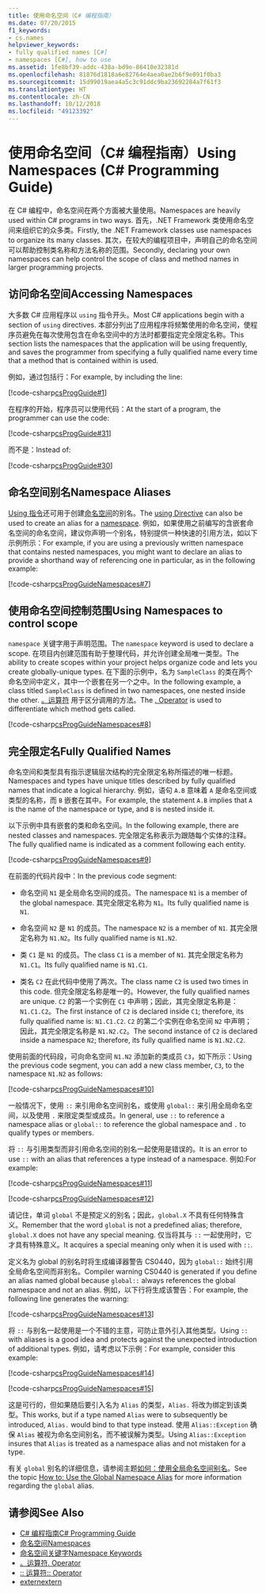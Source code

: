 ```yaml
---
title: 使用命名空间（C# 编程指南）
ms.date: 07/20/2015
f1_keywords:
- cs.names
helpviewer_keywords:
- fully qualified names [C#]
- namespaces [C#], how to use
ms.assetid: 1fe8bf39-addc-438a-bd9e-86410e32381d
ms.openlocfilehash: 81876d1818a6e82764e4aea0ae2b6f9e091f0ba3
ms.sourcegitcommit: 15d99019aea4a5c3c91ddc9ba23692284a7f61f3
ms.translationtype: HT
ms.contentlocale: zh-CN
ms.lasthandoff: 10/12/2018
ms.locfileid: "49123392"
---
```

# <a name="using-namespaces-c-programming-guide"></a><span data-ttu-id="88ed9-102">使用命名空间（C# 编程指南）</span><span class="sxs-lookup"><span data-stu-id="88ed9-102">Using Namespaces (C# Programming Guide)</span></span>
<span data-ttu-id="88ed9-103">在 C# 编程中，命名空间在两个方面被大量使用。</span><span class="sxs-lookup"><span data-stu-id="88ed9-103">Namespaces are heavily used within C# programs in two ways.</span></span> <span data-ttu-id="88ed9-104">首先，.NET Framework 类使用命名空间来组织它的众多类。</span><span class="sxs-lookup"><span data-stu-id="88ed9-104">Firstly, the .NET Framework classes use namespaces to organize its many classes.</span></span> <span data-ttu-id="88ed9-105">其次，在较大的编程项目中，声明自己的命名空间可以帮助控制类名称和方法名称的范围。</span><span class="sxs-lookup"><span data-stu-id="88ed9-105">Secondly, declaring your own namespaces can help control the scope of class and method names in larger programming projects.</span></span>  
  
## <a name="accessing-namespaces"></a><span data-ttu-id="88ed9-106">访问命名空间</span><span class="sxs-lookup"><span data-stu-id="88ed9-106">Accessing Namespaces</span></span>  
 <span data-ttu-id="88ed9-107">大多数 C# 应用程序以 `using` 指令开头。</span><span class="sxs-lookup"><span data-stu-id="88ed9-107">Most C# applications begin with a section of `using` directives.</span></span> <span data-ttu-id="88ed9-108">本部分列出了应用程序将频繁使用的命名空间，使程序员避免在每次使用包含在命名空间中的方法时都要指定完全限定名称。</span><span class="sxs-lookup"><span data-stu-id="88ed9-108">This section lists the namespaces that the application will be using frequently, and saves the programmer from specifying a fully qualified name every time that a method that is contained within is used.</span></span>  
  
 <span data-ttu-id="88ed9-109">例如，通过包括行：</span><span class="sxs-lookup"><span data-stu-id="88ed9-109">For example, by including the line:</span></span>  
  
 [!code-csharp[csProgGuide#1](../../../csharp/programming-guide/inside-a-program/codesnippet/CSharp/using-namespaces_1.cs)]  
  
 <span data-ttu-id="88ed9-110">在程序的开始，程序员可以使用代码：</span><span class="sxs-lookup"><span data-stu-id="88ed9-110">At the start of a program, the programmer can use the code:</span></span>  
  
 [!code-csharp[csProgGuide#31](../../../csharp/programming-guide/inside-a-program/codesnippet/CSharp/using-namespaces_2.cs)]  
  
 <span data-ttu-id="88ed9-111">而不是：</span><span class="sxs-lookup"><span data-stu-id="88ed9-111">Instead of:</span></span>  
  
 [!code-csharp[csProgGuide#30](../../../csharp/programming-guide/inside-a-program/codesnippet/CSharp/using-namespaces_3.cs)]  
  
## <a name="namespace-aliases"></a><span data-ttu-id="88ed9-112">命名空间别名</span><span class="sxs-lookup"><span data-stu-id="88ed9-112">Namespace Aliases</span></span>  
 <span data-ttu-id="88ed9-113">[Using 指令](../../../csharp/language-reference/keywords/using-directive.md)还可用于创建[命名空间](../../../csharp/language-reference/keywords/namespace.md)的别名。</span><span class="sxs-lookup"><span data-stu-id="88ed9-113">The [using Directive](../../../csharp/language-reference/keywords/using-directive.md) can also be used to create an alias for a [namespace](../../../csharp/language-reference/keywords/namespace.md).</span></span> <span data-ttu-id="88ed9-114">例如，如果使用之前编写的含嵌套命名空间的命名空间，建议你声明一个别名，特别提供一种快速的引用方法，如以下示例所示：</span><span class="sxs-lookup"><span data-stu-id="88ed9-114">For example, if you are using a previously written namespace that contains nested namespaces, you might want to declare an alias to provide a shorthand way of referencing one in particular, as in the following example:</span></span>  
  
 [!code-csharp[csProgGuideNamespaces#7](../../../csharp/programming-guide/namespaces/codesnippet/CSharp/using-namespaces_4.cs)]  
  
## <a name="using-namespaces-to-control-scope"></a><span data-ttu-id="88ed9-115">使用命名空间控制范围</span><span class="sxs-lookup"><span data-stu-id="88ed9-115">Using Namespaces to control scope</span></span>  
 <span data-ttu-id="88ed9-116">`namespace` 关键字用于声明范围。</span><span class="sxs-lookup"><span data-stu-id="88ed9-116">The `namespace` keyword is used to declare a scope.</span></span> <span data-ttu-id="88ed9-117">在项目内创建范围有助于整理代码，并允许创建全局唯一类型。</span><span class="sxs-lookup"><span data-stu-id="88ed9-117">The ability to create scopes within your project helps organize code and lets you create globally-unique types.</span></span> <span data-ttu-id="88ed9-118">在下面的示例中，名为 `SampleClass` 的类在两个命名空间中定义，其中一个嵌套在另一个之中。</span><span class="sxs-lookup"><span data-stu-id="88ed9-118">In the following example, a class titled `SampleClass` is defined in two namespaces, one nested inside the other.</span></span> <span data-ttu-id="88ed9-119">[。运算符](../../../csharp/language-reference/operators/member-access-operator.md) 用于区分调用的方法。</span><span class="sxs-lookup"><span data-stu-id="88ed9-119">The [. Operator](../../../csharp/language-reference/operators/member-access-operator.md) is used to differentiate which method gets called.</span></span>  
  
 [!code-csharp[csProgGuideNamespaces#8](../../../csharp/programming-guide/namespaces/codesnippet/CSharp/using-namespaces_5.cs)]  
  
## <a name="fully-qualified-names"></a><span data-ttu-id="88ed9-120">完全限定名</span><span class="sxs-lookup"><span data-stu-id="88ed9-120">Fully Qualified Names</span></span>  
 <span data-ttu-id="88ed9-121">命名空间和类型具有指示逻辑层次结构的完全限定名称所描述的唯一标题。</span><span class="sxs-lookup"><span data-stu-id="88ed9-121">Namespaces and types have unique titles described by fully qualified names that indicate a logical hierarchy.</span></span> <span data-ttu-id="88ed9-122">例如，语句 `A.B` 意味着 `A` 是命名空间或类型的名称，而 `B` 嵌套在其中。</span><span class="sxs-lookup"><span data-stu-id="88ed9-122">For example, the statement `A.B` implies that `A` is the name of the namespace or type, and `B` is nested inside it.</span></span>  
  
 <span data-ttu-id="88ed9-123">以下示例中具有嵌套的类和命名空间。</span><span class="sxs-lookup"><span data-stu-id="88ed9-123">In the following example, there are nested classes and namespaces.</span></span> <span data-ttu-id="88ed9-124">完全限定名称表示为跟随每个实体的注释。</span><span class="sxs-lookup"><span data-stu-id="88ed9-124">The fully qualified name is indicated as a comment following each entity.</span></span>  
  
 [!code-csharp[csProgGuideNamespaces#9](../../../csharp/programming-guide/namespaces/codesnippet/CSharp/using-namespaces_6.cs)]  
  
 <span data-ttu-id="88ed9-125">在前面的代码片段中：</span><span class="sxs-lookup"><span data-stu-id="88ed9-125">In the previous code segment:</span></span>  
  
-   <span data-ttu-id="88ed9-126">命名空间 `N1` 是全局命名空间的成员。</span><span class="sxs-lookup"><span data-stu-id="88ed9-126">The namespace `N1` is a member of the global namespace.</span></span> <span data-ttu-id="88ed9-127">其完全限定名称为 `N1`。</span><span class="sxs-lookup"><span data-stu-id="88ed9-127">Its fully qualified name is `N1`.</span></span>  
  
-   <span data-ttu-id="88ed9-128">命名空间 `N2` 是 `N1` 的成员。</span><span class="sxs-lookup"><span data-stu-id="88ed9-128">The namespace `N2` is a member of `N1`.</span></span> <span data-ttu-id="88ed9-129">其完全限定名称为 `N1.N2`。</span><span class="sxs-lookup"><span data-stu-id="88ed9-129">Its fully qualified name is `N1.N2`.</span></span>  
  
-   <span data-ttu-id="88ed9-130">类 `C1` 是 `N1` 的成员。</span><span class="sxs-lookup"><span data-stu-id="88ed9-130">The class `C1` is a member of `N1`.</span></span> <span data-ttu-id="88ed9-131">其完全限定名称为 `N1.C1`。</span><span class="sxs-lookup"><span data-stu-id="88ed9-131">Its fully qualified name is `N1.C1`.</span></span>  
  
-   <span data-ttu-id="88ed9-132">类名 `C2` 在此代码中使用了两次。</span><span class="sxs-lookup"><span data-stu-id="88ed9-132">The class name `C2` is used two times in this code.</span></span> <span data-ttu-id="88ed9-133">但完全限定名称是唯一的。</span><span class="sxs-lookup"><span data-stu-id="88ed9-133">However, the fully qualified names are unique.</span></span> <span data-ttu-id="88ed9-134">`C2` 的第一个实例在 `C1` 中声明；因此，其完全限定名称是：`N1.C1.C2`。</span><span class="sxs-lookup"><span data-stu-id="88ed9-134">The first instance of `C2` is declared inside `C1`; therefore, its fully qualified name is: `N1.C1.C2`.</span></span> <span data-ttu-id="88ed9-135">`C2` 的第二个实例在命名空间 `N2` 中声明；因此，其完全限定名称是 `N1.N2.C2`。</span><span class="sxs-lookup"><span data-stu-id="88ed9-135">The second instance of `C2` is declared inside a namespace `N2`; therefore, its fully qualified name is `N1.N2.C2`.</span></span>  
  
 <span data-ttu-id="88ed9-136">使用前面的代码段，可向命名空间 `N1.N2` 添加新的类成员 `C3`，如下所示：</span><span class="sxs-lookup"><span data-stu-id="88ed9-136">Using the previous code segment, you can add a new class member, `C3`, to the namespace `N1.N2` as follows:</span></span>  
  
 [!code-csharp[csProgGuideNamespaces#10](../../../csharp/programming-guide/namespaces/codesnippet/CSharp/using-namespaces_7.cs)]  
  
 <span data-ttu-id="88ed9-137">一般情况下，使用 `::` 来引用命名空间别名，或使用 `global::` 来引用全局命名空间，以及使用 `.` 来限定类型或成员。</span><span class="sxs-lookup"><span data-stu-id="88ed9-137">In general, use `::` to reference a namespace alias or `global::` to reference the global namespace and `.` to qualify types or members.</span></span>  
  
 <span data-ttu-id="88ed9-138">将 `::` 与引用类型而非引用命名空间的别名一起使用是错误的。</span><span class="sxs-lookup"><span data-stu-id="88ed9-138">It is an error to use `::` with an alias that references a type instead of a namespace.</span></span> <span data-ttu-id="88ed9-139">例如:</span><span class="sxs-lookup"><span data-stu-id="88ed9-139">For example:</span></span>  
  
 [!code-csharp[csProgGuideNamespaces#11](../../../csharp/programming-guide/namespaces/codesnippet/CSharp/using-namespaces_8.cs)]  
  
 [!code-csharp[csProgGuideNamespaces#12](../../../csharp/programming-guide/namespaces/codesnippet/CSharp/using-namespaces_9.cs)]  
  
 <span data-ttu-id="88ed9-140">请记住，单词 `global` 不是预定义的别名；因此，`global.X` 不具有任何特殊含义。</span><span class="sxs-lookup"><span data-stu-id="88ed9-140">Remember that the word `global` is not a predefined alias; therefore, `global.X` does not have any special meaning.</span></span> <span data-ttu-id="88ed9-141">仅当将其与 `::` 一起使用时，它才具有特殊意义。</span><span class="sxs-lookup"><span data-stu-id="88ed9-141">It acquires a special meaning only when it is used with `::`.</span></span>  
  
 <span data-ttu-id="88ed9-142">定义名为 global 的别名时将生成编译器警告 CS0440，因为 `global::` 始终引用全局命名空间而非别名。</span><span class="sxs-lookup"><span data-stu-id="88ed9-142">Compiler warning CS0440 is generated if you define an alias named global because `global::` always references the global namespace and not an alias.</span></span> <span data-ttu-id="88ed9-143">例如，以下行将生成该警告：</span><span class="sxs-lookup"><span data-stu-id="88ed9-143">For example, the following line generates the warning:</span></span>  
  
 [!code-csharp[csProgGuideNamespaces#13](../../../csharp/programming-guide/namespaces/codesnippet/CSharp/using-namespaces_10.cs)]  
  
 <span data-ttu-id="88ed9-144">将 `::` 与别名一起使用是一个不错的主意，可防止意外引入其他类型。</span><span class="sxs-lookup"><span data-stu-id="88ed9-144">Using `::` with aliases is a good idea and protects against the unexpected introduction of additional types.</span></span> <span data-ttu-id="88ed9-145">例如，请考虑以下示例：</span><span class="sxs-lookup"><span data-stu-id="88ed9-145">For example, consider this example:</span></span>  
  
 [!code-csharp[csProgGuideNamespaces#14](../../../csharp/programming-guide/namespaces/codesnippet/CSharp/using-namespaces_11.cs)]  
  
 [!code-csharp[csProgGuideNamespaces#15](../../../csharp/programming-guide/namespaces/codesnippet/CSharp/using-namespaces_12.cs)]  
  
 <span data-ttu-id="88ed9-146">这是可行的，但如果随后要引入名为 `Alias` 的类型，`Alias.` 将改为绑定到该类型。</span><span class="sxs-lookup"><span data-stu-id="88ed9-146">This works, but if a type named `Alias` were to subsequently be introduced, `Alias.` would bind to that type instead.</span></span> <span data-ttu-id="88ed9-147">使用 `Alias::Exception` 确保 `Alias` 被视为命名空间别名，而不被误解为类型。</span><span class="sxs-lookup"><span data-stu-id="88ed9-147">Using `Alias::Exception` insures that `Alias` is treated as a namespace alias and not mistaken for a type.</span></span>  
  
 <span data-ttu-id="88ed9-148">有关 `global` 别名的详细信息，请参阅主题[如何：使用全局命名空间别名](../../../csharp/programming-guide/namespaces/how-to-use-the-global-namespace-alias.md)。</span><span class="sxs-lookup"><span data-stu-id="88ed9-148">See the topic [How to: Use the Global Namespace Alias](../../../csharp/programming-guide/namespaces/how-to-use-the-global-namespace-alias.md) for more information regarding the `global` alias.</span></span>  
  
## <a name="see-also"></a><span data-ttu-id="88ed9-149">请参阅</span><span class="sxs-lookup"><span data-stu-id="88ed9-149">See Also</span></span>

- [<span data-ttu-id="88ed9-150">C# 编程指南</span><span class="sxs-lookup"><span data-stu-id="88ed9-150">C# Programming Guide</span></span>](../../../csharp/programming-guide/index.md)  
- [<span data-ttu-id="88ed9-151">命名空间</span><span class="sxs-lookup"><span data-stu-id="88ed9-151">Namespaces</span></span>](../../../csharp/programming-guide/namespaces/index.md)  
- [<span data-ttu-id="88ed9-152">命名空间关键字</span><span class="sxs-lookup"><span data-stu-id="88ed9-152">Namespace Keywords</span></span>](../../../csharp/language-reference/keywords/namespace-keywords.md)  
- [<span data-ttu-id="88ed9-153">。运算符</span><span class="sxs-lookup"><span data-stu-id="88ed9-153">. Operator</span></span>](../../../csharp/language-reference/operators/member-access-operator.md)  
- [<span data-ttu-id="88ed9-154">:: 运算符</span><span class="sxs-lookup"><span data-stu-id="88ed9-154">:: Operator</span></span>](../../../csharp/language-reference/operators/namespace-alias-qualifer.md)  
- [<span data-ttu-id="88ed9-155">extern</span><span class="sxs-lookup"><span data-stu-id="88ed9-155">extern</span></span>](../../../csharp/language-reference/keywords/extern.md)
